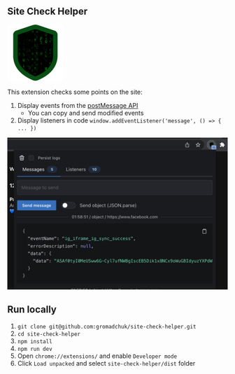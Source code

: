 ## Site Check Helper

<img src="./src/icons/128.png" alt="logo">

This extension checks some points on the site:
1. Display events from the [postMessage API](https://developer.mozilla.org/en-US/docs/Web/API/Window/postMessage)
   * You can copy and send modified events
2. Display listeners in code `window.addEventListener('message', () => { ... })`

<img src="screenshots/popup.png" alt="screenshot">

## Run locally
1. `git clone git@github.com:gromadchuk/site-check-helper.git`
2. `cd site-check-helper`
3. `npm install`
4. `npm run dev`
5. Open `chrome://extensions/` and enable `Developer mode`
6. Click `Load unpacked` and select `site-check-helper/dist` folder